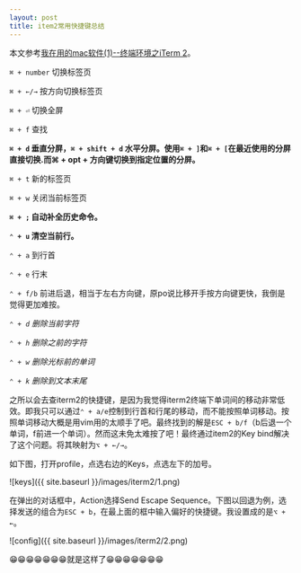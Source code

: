 ```yaml
---
layout: post
title: item2常用快捷键总结
---
```


本文参考[我在用的mac软件(1)--终端环境之iTerm 2](http://www.ddvip.com/tech/1000185053.html)。

`⌘ + number` 切换标签页

`⌘ + ←/→` 按方向切换标签页

`⌘ + ⏎` 切换全屏

`⌘ + f` 查找

**`⌘ + d` 垂直分屏，`⌘ + shift + d` 水平分屏。使用`⌘ + ]`和`⌘ + [`在最近使用的分屏直接切换.而⌘ + opt + 方向键切换到指定位置的分屏。**

`⌘ + t` 新的标签页

`⌘ + w` 关闭当前标签页

**`⌘ + ;` 自动补全历史命令。**

**`⌃ + u` 清空当前行。**

`⌃ + a` 到行首

`⌃ + e` 行末

`⌃ + f/b` 前进后退，相当于左右方向键，原po说比移开手按方向键更快，我倒是觉得更加难按。

*`⌃ + d` 删除当前字符*

*`⌃ + h` 删除之前的字符*

*`⌃ + w` 删除光标前的单词*

*`⌃ + k` 删除到文本末尾*

之所以会去查iterm2的快捷键，是因为我觉得iterm2终端下单词间的移动非常低效。即我只可以通过`⌃ + a/e`控制到行首和行尾的移动，而不能按照单词移动。按照单词移动大概是用vim用的太顺手了吧。最终找到的解是`ESC + b/f`（b后退一个单词，f前进一个单词）。然而这未免太难按了吧！最终通过item2的Key bind解决了这个问题。将其映射为`⌥ + ←/→`。

如下图，打开profile，点选右边的Keys，点选左下的加号。

![keys]({{ site.baseurl }}/images/iterm2/1.png)

在弹出的对话框中，Action选择Send Escape Sequence。下图以回退为例，选择发送的组合为`ESC + b`，在最上面的框中输入偏好的快捷键。我设置成的是`⌥ + ←`。

![config]({{ site.baseurl }}/images/iterm2/2.png)

😁😁😁😁😁😁😁就是这样了😁😁😁😁😁😁😁
